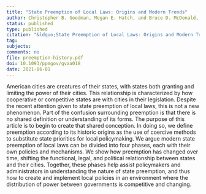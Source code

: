 ```yaml
---
title: "State Preemption of Local Laws: Origins and Modern Trends"
author: Christopher B. Goodman, Megan E. Hatch, and Bruce D. McDonald, III
status: published
type: published
citation: "&ldquo;State Preemption of Local Laws: Origins and Modern Trends.&ldquo; <em>Perspectives on Public Management & Governance</em> 4 (2): 146-158."
tag:
subjects:
comments: no
file: preemption-history.pdf
doi: 10.1093/ppmgov/gvaa018
date: 2021-06-01
---
```


American cities are creatures of their states, with states both granting and limiting the power of their cities. This relationship is characterized by how cooperative or competitive states are with cities in their legislation. Despite the recent attention given to state preemption of local laws, this is not a new phenomenon. Part of the confusion surrounding preemption is that there is no shared definition or understanding of its forms. The purpose of this article is to begin to create that shared conception. In doing so, we define preemption according to its historic origins as the use of coercive methods to substitute state priorities for local policymaking. We argue modern state preemption of local laws can be divided into four phases, each with their own policies and mechanisms. We show how preemption has changed over time, shifting the functional, legal, and political relationship between states and their cities. Together, these phases help assist policymakers and administrators in understanding the nature of state preemption, and thus how to create and implement local policies in an environment where the distribution of power between governments is competitive and changing.
